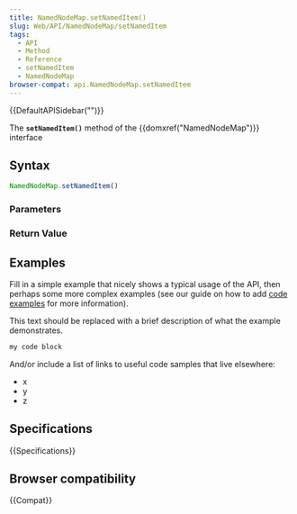 ```yaml
---
title: NamedNodeMap.setNamedItem()
slug: Web/API/NamedNodeMap/setNamedItem
tags:
  - API
  - Method
  - Reference
  - setNamedItem
  - NamedNodeMap
browser-compat: api.NamedNodeMap.setNamedItem
---
```

{{DefaultAPISidebar("")}}

The **`setNamedItem()`** method of the {{domxref("NamedNodeMap")}} interface 

## Syntax

```js
NamedNodeMap.setNamedItem()
```

### Parameters



### Return Value



## Examples

Fill in a simple example that nicely shows a typical usage of the API, then perhaps some more complex examples (see our guide on how to add [code examples](/en-US/docs/MDN/Contribute/Structures/Code_examples) for more information).

This text should be replaced with a brief description of what the example demonstrates.

```js
my code block
```

And/or include a list of links to useful code samples that live elsewhere:

*   x
*   y
*   z

## Specifications

{{Specifications}}

## Browser compatibility

{{Compat}}

